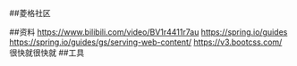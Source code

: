 ##菱格社区

##资料
https://www.bilibili.com/video/BV1r4411r7au
https://spring.io/guides
https://spring.io/guides/gs/serving-web-content/
https://v3.bootcss.com/
很快就很快就
##工具
